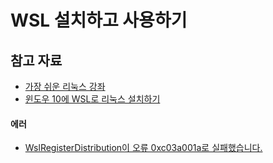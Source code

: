 # WSL 설치하고 사용하기
## 참고 자료
- [가장 쉬운 리눅스 강좌](https://www.youtube.com/watch?v=tPWBF13JIVk)
- [윈도우 10에 WSL로 리눅스 설치하기](https://www.yalco.kr/_01_install_wsl/)
#### 에러 
- [WslRegisterDistribution이 오류 0xc03a001a로 실패했습니다.](https://ko.101-help.com/fd11d8a5c5-wslregisterdistributionneun-error-0xc03a001ae-silpae/)
